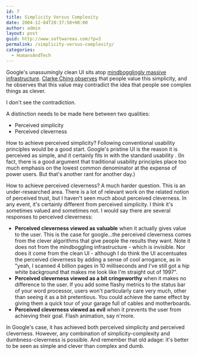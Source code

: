 ```yaml
---
id: 7
title: Simplicity Versus Complexity
date: 2004-12-04T20:37:58+00:00
author: admin
layout: post
guid: http://www.softwareas.com/?p=3
permalink: /simplicity-versus-complexity/
categories:
  - HumansAndTech
---
```

<p>Google's unassumingly clean UI sits atop <a href="http://insight.zdnet.co.uk/hardware/servers/0,39020445,39175560,00.htm?sel">mindbogglingly massive infrastructure</a>.  <a href="http://www.clarkeching.com/2004/12/simplicity_and_.html">Clarke Ching observes</a> that people value this simplicity, and he observes that this value may contradict the idea that people see complex things as clever.

</p><p>I don't see the contradiction.

</p><p>A distinction needs to be made here between two qualities:
<ul>
<li> Perceived simplicity
</li><li> Perceived cleverness
</li></ul>

</p><p>How to achieve perceived simplicity? Following conventional usability principles would be a good start. Google's pristine UI is the reason it is perceived as simple, and it certainly fits in with the standard usability . (In fact, there is a good argument that traditional usability  principles place too much emphasis on the lowest common denominator at the expense of power users. But that's another rant for another day.)

</p><p>How to achieve perceived cleverness? A much harder question. This is an under-researched area. There is a lot of relevant work on the related notion of perceived trust, but I haven't seen much about perceived cleverness. In any event, it's certainly different from perceived simplicity. I think it's sometimes valued and sometimes not. I would say there are several responses to perceived cleverness:
<ul>
<li> <b>Perceived cleverness viewed as valuable</b> when it actually gives value to the user. This is the case for google...the perceived cleverness comes from the clever algorithms that give people the results they want. Note it does not from the mindboggling infrastructure - which is invisible. Nor does it come from the clean UI - although I do think the UI accentuates the perceived cleverness by adding a sense of cool arrogance, as in "yeah, I scanned 4 billion pages in 10 milliseconds and I've still got a hip white background that makes me look like I'm straight out of 1997".
</li><li> <b>Perceived cleverness viewed as a bit cringeworthy</b> when it makes no difference to the user. If you add some flashy metrics to the status bar of your word processor, users won't particularly care very much, other than seeing it as a bit pretentious. You could achieve the same effect by giving them a quick tour of your garage full of cables and motherboards.
</li><li> <b>Perceived cleverness viewed as evil</b> when it prevents the user from achieving their goal. Flash animation, say n'more.
</li></ul>

</p><p>In Google's case, it has achieved both perceived simplicity and perceived cleverness. However, any combination of simplicity-complexity and dumbness-cleverness is possible. And remember that old adage: it's better to be seen as simple and clever than complex and dumb.</p>